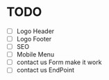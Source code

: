 # TODO

- [ ] Logo Header
- [ ] Logo Footer
- [ ] SEO
- [ ] Mobile Menu
- [ ] contact us Form make it work
- [ ] contact us EndPoint
